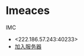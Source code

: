 # Imeaces

IMC
- <222.186.57.243:40233>
- [加入服务器](minecraft://?addExternalServer=IMC|222.186.57.243:40233)
